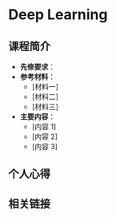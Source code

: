 # Deep Learning

## 课程简介

- **先修要求**：
- **参考材料**：
  - [材料一]
  - [材料二]
  - [材料三]
- **主要内容**：
  - [内容 1]
  - [内容 2]
  - [内容 3]

## 个人心得

## 相关链接

